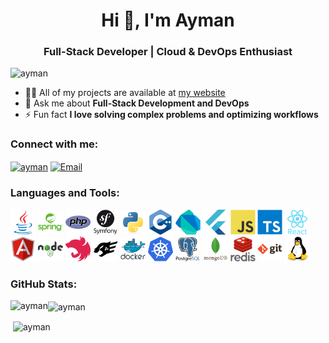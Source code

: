 
<h1 align="center">Hi 👋, I'm Ayman</h1>
<h3 align="center">Full-Stack Developer | Cloud & DevOps Enthusiast</h3>


<p align="left"> <img src="https://komarev.com/ghpvc/?username=sidna02&label=Profile%20views&color=0e75b6&style=flat" alt="ayman" /> </p>

- 👨‍💻 All of my projects are available at [my website](https://portfolio.khachchab.tech)
- 💬 Ask me about **Full-Stack Development and DevOps**  
- ⚡ Fun fact **I love solving complex problems and optimizing workflows**  

<h3 align="left">Connect with me:</h3>
<p align="left">
<a href="https://linkedin.com/in/ayman-khachchab" target="blank"><img align="center" src="https://avatars.githubusercontent.com/u/357098?s=200&v=4" alt="ayman" height="40" width="40" /></a>
<a href="mailto:ayman.khachchab@gmail.com" target="blank"><img align="center" src="https://avatars.githubusercontent.com/u/1342004?s=200&v=4" alt="Email" height="40" width="40" /></a>
</p>

<h3 align="left">Languages and Tools:</h3>
<p align="left">
  <img src="https://raw.githubusercontent.com/devicons/devicon/master/icons/java/java-original.svg" alt="Java" width="40" height="40"/>
  <img src="https://raw.githubusercontent.com/devicons/devicon/ca28c779441053191ff11710fe24a9e6c23690d6/icons/spring/spring-original-wordmark.svg" alt="Spring" width="40" height="40" />
  <img src="https://raw.githubusercontent.com/devicons/devicon/master/icons/php/php-original.svg" alt="PHP" width="40" height="40"/>
  <img src="https://raw.githubusercontent.com/devicons/devicon/ca28c779441053191ff11710fe24a9e6c23690d6/icons/symfony/symfony-original-wordmark.svg" alt="Symfony" width="40" height="40" />
  <img src="https://raw.githubusercontent.com/devicons/devicon/master/icons/python/python-original.svg" alt="Python" width="40" height="40"/>
  <img src="https://raw.githubusercontent.com/devicons/devicon/master/icons/cplusplus/cplusplus-original.svg" alt="C++" width="40" height="40"/>
    <img src="https://raw.githubusercontent.com/devicons/devicon/ca28c779441053191ff11710fe24a9e6c23690d6/icons/dart/dart-original.svg" alt="Dart" width="40" height="40"/>
  <img src="https://raw.githubusercontent.com/devicons/devicon/master/icons/flutter/flutter-original.svg" alt="Flutter" width="40" height="40"/>
  <img src="https://raw.githubusercontent.com/devicons/devicon/master/icons/javascript/javascript-original.svg" alt="JavaScript" width="40" height="40"/>
  <img src="https://raw.githubusercontent.com/devicons/devicon/master/icons/typescript/typescript-original.svg" alt="TypeScript" width="40" height="40"/>
  <img src="https://raw.githubusercontent.com/devicons/devicon/master/icons/react/react-original-wordmark.svg" alt="React" width="40" height="40"/>
  <img src="https://raw.githubusercontent.com/devicons/devicon/master/icons/angularjs/angularjs-original.svg" alt="Angular" width="40" height="40"/>
  <img src="https://raw.githubusercontent.com/devicons/devicon/master/icons/nodejs/nodejs-original-wordmark.svg" alt="Node.js" width="40" height="40"/>
  <img src="https://raw.githubusercontent.com/devicons/devicon/ca28c779441053191ff11710fe24a9e6c23690d6/icons/nestjs/nestjs-original.svg" alt="NestJS" width="40" height="40"/>
  <img src="https://raw.githubusercontent.com/devicons/devicon/ca28c779441053191ff11710fe24a9e6c23690d6/icons/fastify/fastify-plain.svg" alt="Fastify" width="40" height="40"/>
  <img src="https://raw.githubusercontent.com/devicons/devicon/master/icons/docker/docker-original-wordmark.svg" alt="Docker" width="40" height="40"/>
  <img src="https://raw.githubusercontent.com/devicons/devicon/master/icons/kubernetes/kubernetes-plain.svg" alt="Kubernetes" width="40" height="40"/>
  <img src="https://raw.githubusercontent.com/devicons/devicon/master/icons/postgresql/postgresql-original-wordmark.svg" alt="PostgreSQL" width="40" height="40"/>
  <img src="https://raw.githubusercontent.com/devicons/devicon/master/icons/mongodb/mongodb-original-wordmark.svg" alt="MongoDB" width="40" height="40"/>
  <img src="https://raw.githubusercontent.com/devicons/devicon/master/icons/redis/redis-original-wordmark.svg" alt="Redis" width="40" height="40"/>
  <img src="https://raw.githubusercontent.com/devicons/devicon/master/icons/git/git-original-wordmark.svg" alt="Git" width="40" height="40"/>
  <img src="https://raw.githubusercontent.com/devicons/devicon/master/icons/linux/linux-original.svg" alt="Linux" width="40" height="40"/>
</p>

<h3 align="left">GitHub Stats:</h3>
<p><img align="left" src=
     "https://github-readme-stats-test-sidna02s-projects.vercel.app/api/top-langs?username=Sidna02&locale=en&theme=tokyonight&langs_count=20&hide=Objective-C,pug,c%2B%2B,makefile,ruby,procfile,cmake,nix,sass,c,twig,html,css,less,scss,Batchfile,Swift,Shell&exclude_repo=github-readme-stats-test&layout=compact&count_private=true&show_icons=true&size_weight=0&count_weight=1" alt="ayman" /></p>
     
<p><img align="center" src="https://github-readme-streak-stats.herokuapp.com/?user=Sidna02&theme=tokyonight" alt="ayman" /></p>

<p>&nbsp;<img align="center" src="https://github-readme-stats-test-sidna02s-projects.vercel.app/api?username=Sidna02&show_icons=true&count_private=true&locale=en&theme=tokyonight" alt="ayman" /></p>



